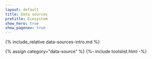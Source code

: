 ```yaml
---
layout: default
title: Data sources
pretitle: Ecosystem
show_hero: true
show_pagenav: true
---
```


{% include_relative data-sources-intro.md %}

{% assign category="data-source" %}
{%- include toolslist.html -%}

